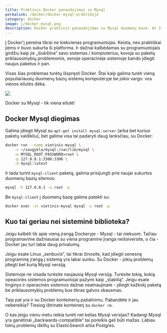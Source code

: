 ```yaml
---
title: Praktinis Docker panaudojimas su Mysql
permalink: /docker/docker-mysql-praktikoje
category: docker
image: i/docker_mysql.png
description: Docker praktinis panaudojimas su Mysql duomenų baze. Ar žinojote, kad sistemoje galite naudoti kelias skirtingas Mysql versijas ir nesibaiminti dėl senos operacinės sistemos ar paketų priklausomybių?
---
```


Į Docker'į pereina tikrai ne kiekvienas programuotojas. Keista, nes praktiškai jiems ir buvo sukurta ši platforma. Ir dažnai kalbėdamas su programuotojais girdžiu kaip jie „šiukšlina“ savo sistemas / kompiuterius, kovoja su paketų priklausomybių problemomis, senoje operacinėje sistemoje bando įdiegti naujus paketus ir pan.

Visas šias problemas turėtų išspręsti Docker. Štai kaip galima turėti vieną populiariausių duomenų bazių sistemų kompiuteryje be jokio vargo: vos vienos eilutės dėka.


<p class="text-center">
<img src="/i/mysql_logo.jpg" class="img-fluid" />
</p>
<p class="text-center small text-muted">Docker su Mysql - tik viena eilutė!</p>

## Docker Mysql diegimas

Galima įdiegti Mysql su `apt-get install mysql-server` (arba bet kuriuo paketų valdikliu), bet galima visa tai padaryti daug lanksčiau, su Docker:

```bash
docker run --name vietinis-mysql \
    -v ~/saugykla/mysql:/var/lib/mysql \
    -e MYSQL_ROOT_PASSWORD=root \
    -p 127.0.0.1:3306:3306 \
    -d mysql:latest
```

Ir tada turint `mysql-client` paketą, galima prisijungti prie naujai sukurtos duomenų bazių sitemos:

```bash
mysql -h 127.0.0.1 -u root -p
```

Be `mysql-client` į duomenų bazę galima patekti su:

```bash
docker exec -it vietinis-mysql mysql -u root -p
```

## Kuo tai geriau nei sisteminė biblioteka?

Jeigu kalbėti tik apie vieną įrangą Dockeryje - Mysql - tai niekuom. Tačiau programavime dažniausiai su viena programine įranga neišsiversite, o čia - Docker jau turi labai daug privalumų.

Jeigu esate Linux „senbuvis“, tai tikrai žinosite, kad įdiegti senesnę programinę įrangą į sistemą yra labai sunku. Su Docker - jokių problemų įdiegti bet kurią Mysql versiją.

Sistemoje ne visada turėsite naujausią Mysql versiją. Turėsite tokią, kokią opeacinės sistemos programuotojai pažymi kaip „stabilią“. Jeigu esate tinginys ir operacinės sistemos dažnai neatnaujinate - įdiegti kažkokį paketą be priklausomybių problemų bus tikras galvos skausmas.

Taip pat yra ir su Docker konteinerių pašalinimu. Pabandėte ir jau nebereikia? Tiesiog ištrinate konteinerį su `docker rm`.

O kas jeigu vienu metu reikia turėti net kelias Mysql versijas? Kadangi Mysql yra ganėtinai „backwards-compatible“ tai poreikis gali būti mažas. Labiau tokių problemų iškiltų su ElasticSearch arba Postgres.
